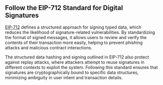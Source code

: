 ## Follow the EIP-712 Standard for Digital Signatures

[EIP-712](https://github.com/ethereum/EIPs/blob/master/EIPS/eip-712.md) defines a structured approach for signing typed data, which reduces the likelihood of signature-related vulnerabilities. By standardizing the format of signed messages, it allows users to review and verify the contents of their transaction more easily, helping to prevent phishing attacks and malicious contract interactions. 

The structured data hashing and signing outlined in EIP-712 also protect against replay attacks, where attackers attempt to reuse signatures in different contexts to exploit the system. Following this standard ensures that signatures are cryptographically bound to specific data structures, minimizing ambiguity in user intent and transaction details.